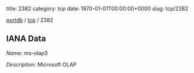 title: 2382
category: tcp
date: 1970-01-01T00:00:00+0000
slug: tcp/2382

[portdb](/) / [tcp](/category/tcp.html) / 2382


## IANA Data

_Name:_ ms-olap3

_Description:_ Microsoft OLAP

